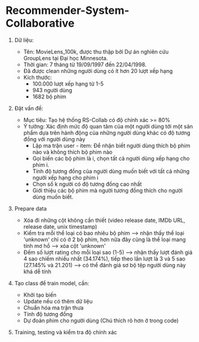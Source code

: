 # Recommender-System-Collaborative

1. Dữ liệu:
   - Tên: MovieLens_100k, được thu thập bởi Dự án nghiên cứu GroupLens tại Đại học Minnesota.
   - Thời gian: 7 tháng từ 19/09/1997 đến 22/04/1998.
   - Đã được clean những người dùng có ít hơn 20 lượt xếp hạng
   - Kích thước:
     - 100.000 lượt xếp hạng từ 1-5
     - 943 người dùng
     - 1682 bộ phim

2. Đặt vấn đề:
   - Mục tiêu: Tạo hệ thống RS-Collab có độ chính xác >= 80%
   - Ý tưởng: Xác định mức độ quan tâm của một người dùng tới một sản phẩm dựa trên hành động của những người dùng khác có độ tương đồng với người dùng này
     - Lập ma trận user - item: Để nhận biết người dùng thích bộ phim nào và không thích bộ phim nào
     - Gọi biến các bộ phim là i, chọn tất cả người dùng xếp hạng cho phim i.
     - Tính độ tương đồng của người dùng muốn biết với tất cả những người xếp hạng cho phim i
     - Chọn số k người có độ tương đồng cao nhất
     - Giới thiệu các bộ phim mà người tương đồng thích cho người dùng muốn biết.
    
3. Prepare data
   - Xóa đi những cột không cần thiết (video release date, IMDb URL, release date, unix timestamp)
   - Kiểm tra mỗi thể loại có bao nhiêu bộ phim --> nhận thấy thể loại 'unknown' chỉ có ở 2 bộ phim, hơn nữa đây cũng là thể loại mang tính mơ hồ --> xóa cột 'unknown'
   - Đếm số lượt rating cho mỗi loại sao (1-5) --> nhận thấy lượt đánh giá 4 sao chiếm nhiều nhất (34.174%), tiếp theo lần lượt là 3 và 5 sao (27.145% và 21.201) --> có thể đánh giá sơ bộ tệp người dùng này khá dễ tính
  
4. Tạo class để train model, cần:
   - Khởi tạo biến
   - Update nếu có thêm dữ liệu
   - Chuẩn hóa ma trận thưa
   - Tính độ tương đồng
   - Dự đoán phim cho người dùng
     (Chú thích rõ hơn ở trong code)
  
5. Training, testing và kiểm tra độ chính xác

